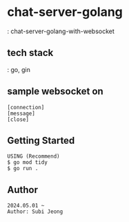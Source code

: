 # chat-server-golang
: chat-server-golang-with-websocket

## tech stack
: go, gin

## sample websocket on
```
[connection]
[message]
[close]
```

## Getting Started

```
USING (Recommend)
$ go mod tidy
$ go run .
```

## Author

```
2024.05.01 ~
Author: Subi Jeong
```

